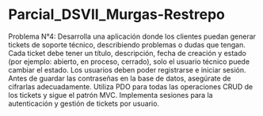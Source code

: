 # Parcial_DSVII_Murgas-Restrepo

Problema N°4:
Desarrolla una aplicación donde los clientes puedan generar tickets de soporte técnico,
describiendo problemas o dudas que tengan. Cada ticket debe tener un título,
descripción, fecha de creación y estado (por ejemplo: abierto, en proceso, cerrado), solo
el usuario técnico puede cambiar el estado. Los usuarios deben poder registrarse e iniciar
sesión. Antes de guardar las contraseñas en la base de datos, asegúrate de cifrarlas
adecuadamente. Utiliza PDO para todas las operaciones CRUD de los tickets y sigue el
patrón MVC. Implementa sesiones para la autenticación y gestión de tickets por usuario.